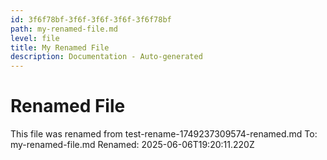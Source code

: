 ```yaml
---
id: 3f6f78bf-3f6f-3f6f-3f6f-3f6f78bf
path: my-renamed-file.md
level: file
title: My Renamed File
description: Documentation - Auto-generated
---
```

# Renamed File

This file was renamed from test-rename-1749237309574-renamed.md
To: my-renamed-file.md
Renamed: 2025-06-06T19:20:11.220Z